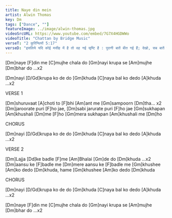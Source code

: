 ```yaml
---
title: Naye din mein 
artist: Alwin Thomas
key: Dm
tags: ["Dance", ""]
featureImage: ../image/alwin-thomas.jpg
videoSrcURL: https://www.youtube.com/embed/7G7X4HGDWWo
videoTitle: "Chattan by Bridge Music"
verseT: "2 कुरिन्थियों 5:17"
verseD: "इसलिये यदि कोई मसीह में है तो वह नई सृष्‍टि है : पुरानी बातें बीत गई हैं; देखो, सब बातें नई हो गई हैं।"
---
```


[Dm]naye [F]din me [C]mujhe chala do
[Gm]nayi krupa se [Am]mujhe [Dm]bhar do ...x2

[Dm]nayi [D/Gd]krupa ko de do [Gm]khuda
[C]naya bal ko dedo [A]khuda ...x2

VERSE 1

[Dm]shuruvaat [A]choti to [F]bhi
[Am]ant me [Gm]sampoorn [Dm]tha... x2
[Dm]jaroorate puri [F]ho jae, 
[Dm]sabi jarurate puri [F]ho jae 
[Gm]sukhapan [Am]khushali [Dm]me [F]ho 
[Gm]mera sukhapan [Am]khushali me [Dm]ho 
 
CHORUS

[Dm]nayi [D/Gd]krupa ko de do [Gm]khuda
[C]naya bal ko dedo [A]khuda ...x2


VERSE 2

[Dm]Lajja [Dd]ke badle [F]me 
[Am]Bhalai [Gm]de do [Dm]khuda ...x2
[Dm]aansu ke [F]badle me 
[Dm]mere aansu ke [F]badle me
[Gm]khushee [Am]ko dedo [Dm]khuda, hame
[Gm]khushee [Am]ko dedo [Dm]khuda

CHORUS

[Dm]nayi [D/Gd]krupa ko de do [Gm]khuda
[C]naya bal ko dedo [A]khuda ...x2

[Dm]naye [F]din me [C]mujhe chala do
[Gm]nayi krupa se [Am]mujhe [Dm]bhar do ...x2
